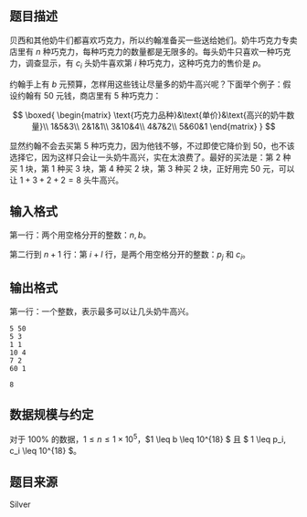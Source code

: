 ## 题目描述

贝西和其他奶牛们都喜欢巧克力，所以约翰准备买一些送给她们。奶牛巧克力专卖店里有 $n$ 种巧克力，每种巧克力的数量都是无限多的。每头奶牛只喜欢一种巧克力，调查显示，有 $c_i$ 头奶牛喜欢第 $i$ 种巧克力，这种巧克力的售价是 $p$。

约翰手上有 $b$ 元预算，怎样用这些钱让尽量多的奶牛高兴呢？下面举个例子：假设约翰有 $50$ 元钱，商店里有 $5$ 种巧克力：

$$
\boxed{
\begin{matrix}
\text{巧克力品种}&\text{单价}&\text{高兴的奶牛数量}\\
1&5&3\\
2&1&1\\
3&10&4\\
4&7&2\\
5&60&1
\end{matrix}
}
$$

显然约翰不会去买第 $5$ 种巧克力，因为他钱不够，不过即使它降价到 $50$，也不该选择它，因为这样只会让一头奶牛高兴，实在太浪费了。最好的买法是：第 $2$ 种买 $1$ 块，第 $1$ 种买 $3$ 块，第 $4$ 种买 $2$ 块，第 $3$ 种买 $2$ 块，正好用完 $50$ 元，可以让 $1+3+2+2=8$ 头牛高兴。

## 输入格式

第一行：两个用空格分开的整数：$n, b$。

第二行到 $n+1$ 行：第 $i+l$ 行，是两个用空格分开的整数：$p_j$ 和 $c_i$。

## 输出格式

第一行：一个整数，表示最多可以让几头奶牛高兴。

```input1
5 50
5 3
1 1
10 4
7 2
60 1
```
```output1
8
```

## 数据规模与约定

对于 $100\%$ 的数据，$1 \leq n \leq 1\times10^5$，$1 \leq b \leq 10^{18} $ 且 $ 1 \leq p_i, c_i \leq 10^{18} $。

## 题目来源

Silver